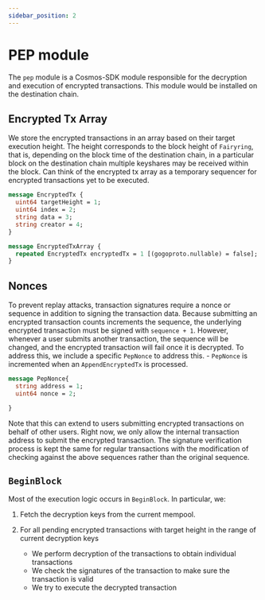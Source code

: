 ```yaml
---
sidebar_position: 2
---
```


# PEP module

The `pep` module is a Cosmos-SDK module responsible for the decryption and execution of encrypted transactions. This module would be installed on the destination chain.

## Encrypted Tx Array

We store the encrypted transactions in an array based on their target execution height. The height corresponds to the block height of `Fairyring`, that is, depending on the block time of the destination chain, in a particular block on the destination chain multiple keyshares may be received within the block.
Can think of the encrypted tx array as a temporary sequencer for encrypted transactions yet to be executed.

```proto
message EncryptedTx {
  uint64 targetHeight = 1;
  uint64 index = 2;
  string data = 3;
  string creator = 4;
}

message EncryptedTxArray {
  repeated EncryptedTx encryptedTx = 1 [(gogoproto.nullable) = false];
}
```

## Nonces

To prevent replay attacks, transaction signatures require a nonce or sequence in addition to signing the transaction data. Because submitting an encrypted transaction counts increments the sequence, the underlying encrypted transaction must be signed with `sequence + 1`.
However, whenever a user submits another transaction, the sequence will be changed, and the encrypted transaction will fail once it is decrypted. To address this, we include a specific `PepNonce` to address this. - `PepNonce` is incremented when an `AppendEncryptedTx` is processed.

```proto
message PepNonce{
  string address = 1;
  uint64 nonce = 2;

}
```

Note that this can extend to users submitting encrypted transactions on behalf of other users. Right now, we only allow the internal transaction address to submit the encrypted transaction.
The signature verification process is kept the same for regular transactions with the modification of checking against the above sequences rather than the original sequence.

## `BeginBlock`

Most of the execution logic occurs in `BeginBlock`. In particular, we:

1. Fetch the decryption keys from the current mempool.
2. For all pending encrypted transactions with target height in the range of current decryption keys


    - We perform decryption of the transactions to obtain individual transactions
    - We check the signatures of the transaction to make sure the transaction is valid
    - We try to execute the decrypted transaction
